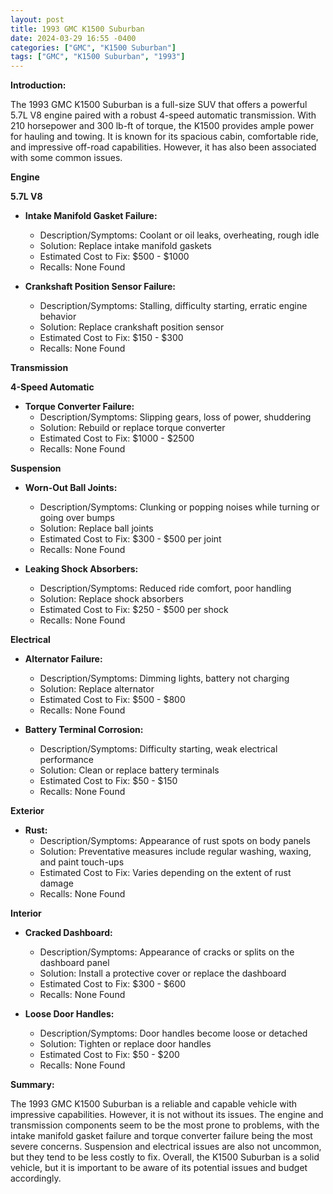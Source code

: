 ```yaml
---
layout: post
title: 1993 GMC K1500 Suburban
date: 2024-03-29 16:55 -0400
categories: ["GMC", "K1500 Suburban"]
tags: ["GMC", "K1500 Suburban", "1993"]
---
```

**Introduction:**

The 1993 GMC K1500 Suburban is a full-size SUV that offers a powerful 5.7L V8 engine paired with a robust 4-speed automatic transmission. With 210 horsepower and 300 lb-ft of torque, the K1500 provides ample power for hauling and towing. It is known for its spacious cabin, comfortable ride, and impressive off-road capabilities. However, it has also been associated with some common issues.

**Engine**

**5.7L V8**

- **Intake Manifold Gasket Failure:**
  - Description/Symptoms: Coolant or oil leaks, overheating, rough idle
  - Solution: Replace intake manifold gaskets
  - Estimated Cost to Fix: $500 - $1000
  - Recalls: None Found

- **Crankshaft Position Sensor Failure:**
  - Description/Symptoms: Stalling, difficulty starting, erratic engine behavior
  - Solution: Replace crankshaft position sensor
  - Estimated Cost to Fix: $150 - $300
  - Recalls: None Found

**Transmission**

**4-Speed Automatic**

- **Torque Converter Failure:**
  - Description/Symptoms: Slipping gears, loss of power, shuddering
  - Solution: Rebuild or replace torque converter
  - Estimated Cost to Fix: $1000 - $2500
  - Recalls: None Found

**Suspension**

- **Worn-Out Ball Joints:**
  - Description/Symptoms: Clunking or popping noises while turning or going over bumps
  - Solution: Replace ball joints
  - Estimated Cost to Fix: $300 - $500 per joint
  - Recalls: None Found

- **Leaking Shock Absorbers:**
  - Description/Symptoms: Reduced ride comfort, poor handling
  - Solution: Replace shock absorbers
  - Estimated Cost to Fix: $250 - $500 per shock
  - Recalls: None Found

**Electrical**

- **Alternator Failure:**
  - Description/Symptoms: Dimming lights, battery not charging
  - Solution: Replace alternator
  - Estimated Cost to Fix: $500 - $800
  - Recalls: None Found

- **Battery Terminal Corrosion:**
  - Description/Symptoms: Difficulty starting, weak electrical performance
  - Solution: Clean or replace battery terminals
  - Estimated Cost to Fix: $50 - $150
  - Recalls: None Found

**Exterior**

- **Rust:**
  - Description/Symptoms: Appearance of rust spots on body panels
  - Solution: Preventative measures include regular washing, waxing, and paint touch-ups
  - Estimated Cost to Fix: Varies depending on the extent of rust damage
  - Recalls: None Found

**Interior**

- **Cracked Dashboard:**
  - Description/Symptoms: Appearance of cracks or splits on the dashboard panel
  - Solution: Install a protective cover or replace the dashboard
  - Estimated Cost to Fix: $300 - $600
  - Recalls: None Found

- **Loose Door Handles:**
  - Description/Symptoms: Door handles become loose or detached
  - Solution: Tighten or replace door handles
  - Estimated Cost to Fix: $50 - $200
  - Recalls: None Found

**Summary:**

The 1993 GMC K1500 Suburban is a reliable and capable vehicle with impressive capabilities. However, it is not without its issues. The engine and transmission components seem to be the most prone to problems, with the intake manifold gasket failure and torque converter failure being the most severe concerns. Suspension and electrical issues are also not uncommon, but they tend to be less costly to fix. Overall, the K1500 Suburban is a solid vehicle, but it is important to be aware of its potential issues and budget accordingly.
